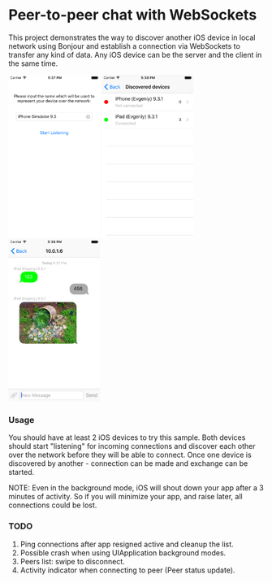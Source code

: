 # Peer-to-peer chat with WebSockets

This project demonstrates the way to discover another iOS device in local network using Bonjour and establish a connection via WebSockets to transfer any kind of data.
Any iOS device can be the server and the client in the same time.

<img src="./ReadMe_Assets/1.png" width="180">
<img src="./ReadMe_Assets/2.png" width="180">
<img src="./ReadMe_Assets/3.png" width="180">

### Usage

You should have at least 2 iOS devices to try this sample. Both devices should start "listening" for incoming connections and discover each other over the network before they will be able to connect. Once one device is discovered by another - connection can be made and exchange can be started.

NOTE: Even in the background mode, iOS will shout down your app after a 3 minutes of activity. So if you will minimize your app, and raise later, all connections could be lost.

### TODO
1. Ping connections after app resigned active and cleanup the list.
2. Possible crash when using UIApplication background modes.
3. Peers list: swipe to disconnect.
4. Activity indicator when connecting to peer (Peer status update).
